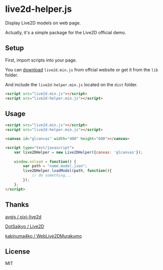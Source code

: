 # live2d-helper.js
Display Live2D models on web page.

Actually, it's a simple package for the Live2D official demo.

## Setup
First, import scripts into your page.

You can [download](http://sites.cybernoids.jp/cubism-sdk2_e/webgl2-1) `live2d.min.js` from offcial website or get it from the `lib` folder.

And include the `live2d-helper.min.js` located on the `dist` folder.

```html
<script src="live2d.min.js"></script>
<script src="live2d-helper.min.js"></script>
```

## Usage
```html
<script src="live2d.min.js"></script>
<script src="live2d-helper.min.js"></script>

<canvas id="glcanvas" width="400" height="600"></canvas>

<script type="text/javascript">
    var live2DHelper = new Live2DHelper({canvas: 'glcanvas'});
    
    window.onload = function() {
        var path = "name.model.json";
        live2DHelper.loadModel(path, function(){
            // do something...
        });
    };
</script>
```

## Thanks
[avgjs / pixi-live2d](https://github.com/avgjs/pixi-live2d)

[DotSaikyo / Live2D](https://github.com/DotSaikyo/Live2D)

[kakinuma4ko / WebLive2DMurakumo](https://github.com/kakinuma4ko/WebLive2DMurakumo)


## License
MIT